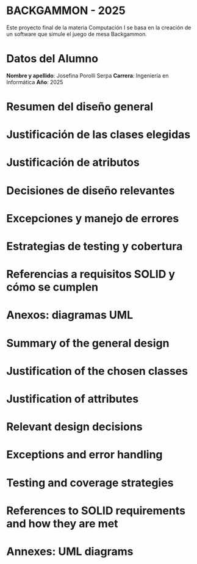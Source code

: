 # BACKGAMMON - 2025

Este proyecto final de la materia Computación I se basa en la creación de un software que simule el juego de mesa Backgammon.

# Datos del Alumno
**Nombre y apellido**: Josefina Porolli Serpa
**Carrera**: Ingeniería en Informática
**Año**: 2025

# Resumen del diseño general
# Justificación de las clases elegidas
# Justificación de atributos
# Decisiones de diseño relevantes
# Excepciones y manejo de errores
# Estrategias de testing y cobertura
# Referencias a requisitos SOLID y cómo se cumplen
# Anexos: diagramas UML

# Summary of the general design
# Justification of the chosen classes
# Justification of attributes
# Relevant design decisions
# Exceptions and error handling
# Testing and coverage strategies
# References to SOLID requirements and how they are met
# Annexes: UML diagrams
